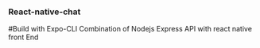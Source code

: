 ### React-native-chat
#Build with Expo-CLI
Combination of Nodejs Express API with react native front End



